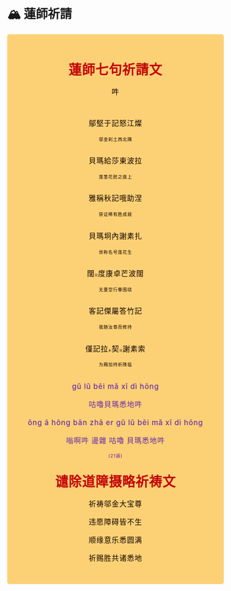 # 🏔️ 蓮師祈請
<style>
.vp-doc p {
    margin: 0;
}

.mantra-box {
  margin: 2px 0 !important;
  text-align: center;
  background-color: #FCD175;
  padding: 10px;
  border-radius: 5px;
  font-size: 1.2em;
  line-height: 1.5;
  font-weight: 500;
  color: #140000;
  /* font-family: KaiTi, "楷体", "楷体_GB2312", STKaiti, "华文楷体", serif; */
  letter-spacing: 0.06em;
  padding: 1.8em;
}

.mantra-title {
 text-align: center;
 font-size: 1.8em;
 font-weight: 1000;
 color: #C40007;
 margin-top: 30px;
 margin-bottom: 10px;
}

.mantra-space {
 height: 0.8em;
}

.mantra-times {
 color: #513027;
 font-size: 0.8em;
 margin-top: -0.2em;
 margin-bottom: 0.8em;
}

.mantra-important {
 color: #6F2AA9;
}

.mantra-weak-voice {
  font-size: 0.4em;
  display: inline;
}

.small-font {
  font-size: 0.6em
}
</style>



<div class="mantra-box">

<div class="mantra-title">
蓮師七句祈請文
</div>

吽

<div class="mantra-space">
</div>

鄔堅于記怒江燦       

<div class="small-font">
邬金刹土西北隅
</div>

<div class="mantra-space">
</div>

貝瑪給莎東波拉  

<div class="small-font">
莲茎花胚之座上
</div>

<div class="mantra-space">
</div>

雅稱秋記哦助涅       

<div class="small-font">
获证稀有胜成就
</div>

<div class="mantra-space">
</div>

貝瑪坰內謝素扎       

<div class="small-font">
世称名号莲花生
</div>

<div class="mantra-space">
</div>

闊<span class="mantra-weak-voice">兒</span>度康卓芒波闊       

<div class="small-font">
无量空行眷围绕
</div>

<div class="mantra-space">
</div>

客記傑屬答竹記       

<div class="small-font">
我随汝尊而修持
</div>

<div class="mantra-space">
</div>

僅記拉<span class="mantra-weak-voice">木</span>契<span class="mantra-weak-voice">兒</span>謝素索       

<div class="small-font">
为赐加持祈降临
</div>

<div class="mantra-space">
</div>

<div style="color: #6F2AA9; margin-top: 2px;">

gǔ lǔ bēi mǎ xī dì hōng

咕嚕貝瑪悉地吽


ōng ā hōng bān zhā er gǔ lǔ bēi mǎ xī dì hōng

嗡啊吽 邊雜 咕嚕 貝瑪悉地吽


<div class="mantra-times" style="color: #6F2AA9; font-size: 0.6em;">
(21遍)
</div>

</div>

<div class="mantra-title">
谴除道障摄略祈祷文
</div>

祈祷邬金大宝尊

违愿障碍皆不生

顺缘意乐悉圆满

祈赐胜共诸悉地

</div>
